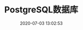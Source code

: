 ---
pageComponent: 
  name: Catalogue
  data: 
    path: 04.数据库/02.PostgreSQL
    description: 人生如逆旅，我亦是行人。
title: PostgreSQL数据库
date: 2020-07-03 13:02:53
permalink: /PostgreSQL
sidebar: false
article: false
comment: false
editLink: false
---